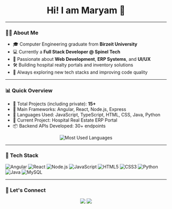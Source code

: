 <h1 align="center">Hi! I am Maryam 👋</h1>


---

### 👩‍💻 About Me

- 🎓 Computer Engineering graduate from **Birzeit University**  
- 💻 Currently a **Full Stack Developer @ Spinel Tech**
- 🧠 Passionate about **Web Development**, **ERP Systems**, and **UI/UX**
- 🛠️ Building hospital realty portals and inventory solutions
- 🌱 Always exploring new tech stacks and improving code quality

---

### 📊 Quick Overview
- 🚀 Total Projects (including private): **15+**
- 💼 Main Frameworks: Angular, React, Node.js, Express
- 🧠 Languages Used: JavaScript, TypeScript, HTML, CSS, Java, Python
- 🏥 Current Project: Hospital Real Estate ERP Portal
- 📦 Backend APIs Developed: 30+ endpoints

<p align="center">
  <img src="https://github-readme-stats.vercel.app/api/top-langs/?username=maryamaltawil4&layout=compact&theme=tokyonight" alt="Most Used Languages"/>
</p>

---

### 🧰 Tech Stack

![Angular](https://img.shields.io/badge/-Angular-DD0031?style=flat-square&logo=angular&logoColor=white)
![React](https://img.shields.io/badge/-React-20232A?style=flat-square&logo=react)
![Node.js](https://img.shields.io/badge/-Node.js-43853D?style=flat-square&logo=node.js&logoColor=white)
![JavaScript](https://img.shields.io/badge/-JavaScript-black?style=flat-square&logo=javascript)
![HTML5](https://img.shields.io/badge/-HTML5-E34F26?style=flat-square&logo=html5&logoColor=white)
![CSS3](https://img.shields.io/badge/-CSS3-1572B6?style=flat-square&logo=css3)
![Python](https://img.shields.io/badge/-Python-3776AB?style=flat-square&logo=python&logoColor=white)
![Java](https://img.shields.io/badge/-Java-007396?style=flat-square&logo=java&logoColor=white)
![MySQL](https://img.shields.io/badge/-MySQL-00000F?style=flat-square&logo=mysql&logoColor=white)

---


### 🤝 Let's Connect

<p align="center">
  <a href="mailto:maryamraedaltawil@gmail.com"><img src="https://img.shields.io/badge/-Gmail-D14836?style=flat-square&logo=gmail&logoColor=white"></a>
  <a href="https://ps.linkedin.com/in/maryam-altawil-467900225"><img src="https://img.shields.io/badge/-LinkedIn-blue?style=flat-square&logo=Linkedin&logoColor=white"></a>
</p>
